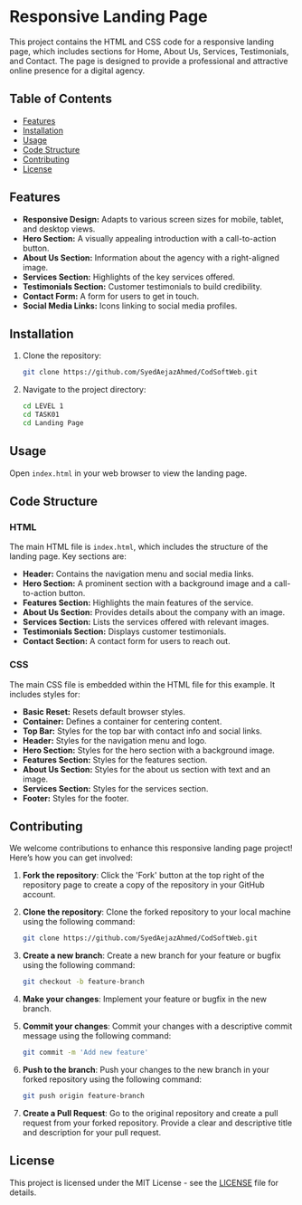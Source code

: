 # Responsive Landing Page

This project contains the HTML and CSS code for a responsive landing page, which includes sections for Home, About Us, Services, Testimonials, and Contact. The page is designed to provide a professional and attractive online presence for a digital agency.

## Table of Contents

- [Features](#features)
- [Installation](#installation)
- [Usage](#usage)
- [Code Structure](#code-structure)
- [Contributing](#contributing)
- [License](#license)

## Features

- **Responsive Design:** Adapts to various screen sizes for mobile, tablet, and desktop views.
- **Hero Section:** A visually appealing introduction with a call-to-action button.
- **About Us Section:** Information about the agency with a right-aligned image.
- **Services Section:** Highlights of the key services offered.
- **Testimonials Section:** Customer testimonials to build credibility.
- **Contact Form:** A form for users to get in touch.
- **Social Media Links:** Icons linking to social media profiles.

## Installation

1. Clone the repository:
    ```bash
    git clone https://github.com/SyedAejazAhmed/CodSoftWeb.git
    ```
2. Navigate to the project directory:
    ```bash
    cd LEVEL 1
    cd TASK01
    cd Landing Page
    ```

## Usage

Open `index.html` in your web browser to view the landing page.

## Code Structure

### HTML

The main HTML file is `index.html`, which includes the structure of the landing page. Key sections are:

- **Header:** Contains the navigation menu and social media links.
- **Hero Section:** A prominent section with a background image and a call-to-action button.
- **Features Section:** Highlights the main features of the service.
- **About Us Section:** Provides details about the company with an image.
- **Services Section:** Lists the services offered with relevant images.
- **Testimonials Section:** Displays customer testimonials.
- **Contact Section:** A contact form for users to reach out.

### CSS

The main CSS file is embedded within the HTML file for this example. It includes styles for:

- **Basic Reset:** Resets default browser styles.
- **Container:** Defines a container for centering content.
- **Top Bar:** Styles for the top bar with contact info and social links.
- **Header:** Styles for the navigation menu and logo.
- **Hero Section:** Styles for the hero section with a background image.
- **Features Section:** Styles for the features section.
- **About Us Section:** Styles for the about us section with text and an image.
- **Services Section:** Styles for the services section.
- **Footer:** Styles for the footer.

## Contributing

We welcome contributions to enhance this responsive landing page project! Here’s how you can get involved:

1. **Fork the repository**: Click the 'Fork' button at the top right of the repository page to create a copy of the repository in your GitHub account.

2. **Clone the repository**: Clone the forked repository to your local machine using the following command:
    ```bash
    git clone https://github.com/SyedAejazAhmed/CodSoftWeb.git
    ```

3. **Create a new branch**: Create a new branch for your feature or bugfix using the following command:
    ```bash
    git checkout -b feature-branch
    ```

4. **Make your changes**: Implement your feature or bugfix in the new branch.

5. **Commit your changes**: Commit your changes with a descriptive commit message using the following command:
    ```bash
    git commit -m 'Add new feature'
    ```

6. **Push to the branch**: Push your changes to the new branch in your forked repository using the following command:
    ```bash
    git push origin feature-branch
    ```

7. **Create a Pull Request**: Go to the original repository and create a pull request from your forked repository. Provide a clear and descriptive title and description for your pull request.

## License

This project is licensed under the MIT License - see the [LICENSE](LICENSE) file for details.
